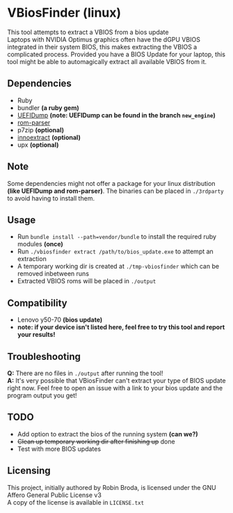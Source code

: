 # VBiosFinder (linux)

This tool attempts to extract a VBIOS from a bios update  
Laptops with NVIDIA Optimus graphics often have the dGPU VBIOS integrated in their system BIOS, this makes extracting the VBIOS a complicated process. Provided you have a BIOS Update for your laptop, this tool might be able to automagically extract all available VBIOS from it.

## Dependencies
- Ruby
- bundler **(a ruby gem)**
- [UEFIDump](https://github.com/LongSoft/UEFITool) **(note: UEFIDump can be found in the branch `new_engine`)**
- [rom-parser](https://github.com/awilliam/rom-parser)
- p7zip **(optional)**
- [innoextract](https://github.com/dscharrer/innoextract) **(optional)**
- upx **(optional)**

## Note
Some dependencies might not offer a package for your linux distribution **(like UEFIDump and rom-parser)**. The binaries can be placed in `./3rdparty` to avoid having to install them.

## Usage
- Run `bundle install --path=vendor/bundle` to install the required ruby modules **(once)**
- Run `./vbiosfinder extract /path/to/bios_update.exe` to attempt an extraction
- A temporary working dir is created at `./tmp-vbiosfinder` which can be removed inbetween runs
- Extracted VBIOS roms will be placed in `./output`

## Compatibility
- Lenovo y50-70 **(bios update)**
- **note: if your device isn't listed here, feel free to try this tool and report your results!**

## Troubleshooting
**Q:** There are no files in `./output` after running the tool!  
**A:** It's very possible that VBiosFinder can't extract your type of BIOS update right now. Feel free to open an issue with a link to your bios update and the program output you get!

## TODO
- Add option to extract the bios of the running system **(can we?)**
- ~~Clean up temporary working dir after finishing up~~ done
- Test with more BIOS updates

## Licensing
This project, initially authored by Robin Broda, is licensed under the GNU Affero General Public License v3  
A copy of the license is available in `LICENSE.txt`
